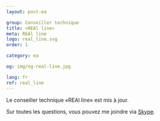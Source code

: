 ```yaml
---
layout: post-ea

group: Conseiller technique
title: «REAl line»
meta: REAl line
logo: real_line.svg
order: 1

category: ea

og: img/og-real-line.jpg

lang: fr
ref: real_line
---
```


Le conseiller technique «REAl line» est mis à jour.

Sur toutes les questions, vous pouvez me joindre via <a href="skype:chutkoy89?chat" target="_blank">Skype</a>.
